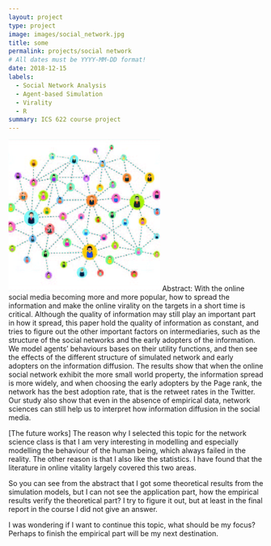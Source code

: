 ```yaml
---
layout: project
type: project
image: images/social_network.jpg
title: some
permalink: projects/social network
# All dates must be YYYY-MM-DD format!
date: 2018-12-15
labels:
  - Social Network Analysis
  - Agent-based Simulation
  - Virality
  - R
summary: ICS 622 course project
---
```


<img class="ui medium right floated rounded image" src="../images/social_network.jpg">
Abstract:
With the online social media becoming more and more popular, how to spread the information and make the online virality on the targets in a short time is critical. Although the quality of information may still play an important part in how it spread, this paper hold the quality of information as constant, and tries to figure out the other important factors on intermediaries, such as the structure of the social networks and the early adopters of the information. We model agents’ behaviours bases on their utility functions, and then see the effects of the different structure of simulated network and early adopters on the information diffusion. The results show that when the online social network exhibit the more small world property, the information spread is more widely, and when choosing the early adopters by the Page rank, the network has the best adoption rate, that is the retweet rates in the Twitter. Our study also show that even in the absence of empirical data, network sciences can still help us to interpret how information diffusion in the social media.

[The future works]
The reason why I selected this topic for the network science class is that I am very interesting in modelling and especially modelling the behaviour of the human being, which always failed in the reality. The other reason is that I also like the statistics. I have found that the literature in online vitality largely covered this two areas.

So you can see from the abstract that I got some theoretical results from the simulation models, but I can not see the application part, how the empirical results verify the theoretical part? I try to figure it out, but at least in the final report in the course I did not give an answer.

I was wondering if I want to continue this topic, what should be my focus?Perhaps to finish the empirical part will be my next destination.
